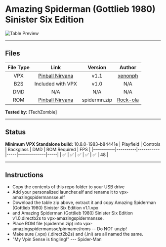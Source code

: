 # Amazing Spiderman (Gottlieb 1980) Sinister Six Edition

![Table Preview](https://pinballnirvana.com/forums/attachments/0screenshot-dt-png.43242/)

---

## Files
| File Type | Link | Version | Author |
|:---------:|:----:|:-------:|:------:|
| VPX | [Pinball Nirvana](https://pinballnirvana.com/forums/resources/amazing-spiderman-gottlieb-1980-sinister-six-edition.8400/) | v1.1 | [xenonph](https://www.vpforums.org/index.php?showuser=14100) |
| B2S | Included with VPX | v1.0 | N/A |
| DMD | N/A | N/A | N/A |
| ROM | [Pinball Nirvana](https://pinballnirvana.com/forums/resources/spidermn.2352/) | spidermn.zip | [Rock-ola](https://pinballnirvana.com/forums/members/rock-ola.1/) |

**Tested by:** [TechZombie]

---

## Status 
**Minimum VPX Standalone build:** 10.8.0-1983-b84441e
| Playfield | Controls | Backglass | DMD | ROM Required | FPS | 
|-----------|----------|-----------|-----|--------------|-----|
| :white_check_mark: | :white_check_mark: | :white_check_mark: | :white_check_mark: | :white_check_mark: | 48 |

---

## Instructions
- Copy the contents of this repo folder to your USB drive
- Add your personalized launcher.elf and rename it to vpx-amazingspidermansse.elf
- Download the table zip above, extract it and copy Amazing Spiderman (Gottlieb 1980) Sinister Six Edition v1.1.vpx
- and Amazing Spiderman (Gottlieb 1980) Sinister Six Edition v1.0.directb2s to vpx-amazingspidermansse.
- Place ROM file (spidermn.zip) into vpx-amazingspidermansse/pinmame/roms -- Do NOT unzip!
- Make sure (.vpx) (.direct2b2s) and (.ini) are all named the same. 
- "My Vpin Sense is tingling!" --- Spider-Man
